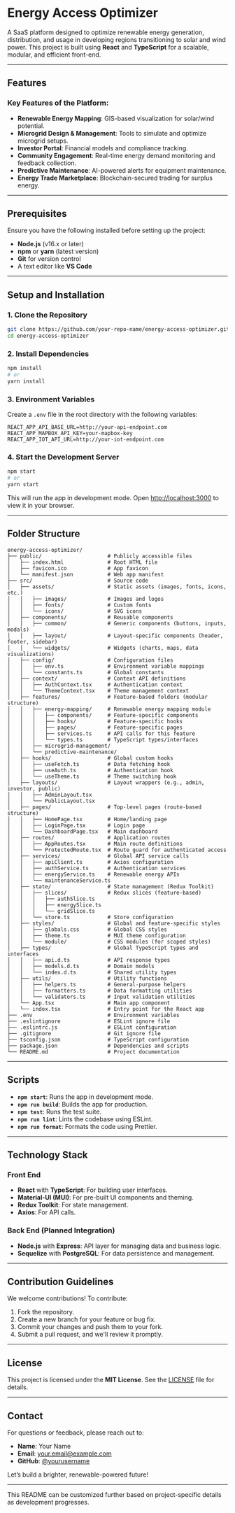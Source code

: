 # Energy Access Optimizer

A SaaS platform designed to optimize renewable energy generation, distribution, and usage in developing regions transitioning to solar and wind power. This project is built using **React** and **TypeScript** for a scalable, modular, and efficient front-end.

---

## Features

### Key Features of the Platform:
- **Renewable Energy Mapping**: GIS-based visualization for solar/wind potential.
- **Microgrid Design & Management**: Tools to simulate and optimize microgrid setups.
- **Investor Portal**: Financial models and compliance tracking.
- **Community Engagement**: Real-time energy demand monitoring and feedback collection.
- **Predictive Maintenance**: AI-powered alerts for equipment maintenance.
- **Energy Trade Marketplace**: Blockchain-secured trading for surplus energy.

---

## Prerequisites

Ensure you have the following installed before setting up the project:

- **Node.js** (v16.x or later)
- **npm** or **yarn** (latest version)
- **Git** for version control
- A text editor like **VS Code**

---

## Setup and Installation

### 1. Clone the Repository
```bash
git clone https://github.com/your-repo-name/energy-access-optimizer.git
cd energy-access-optimizer
```

### 2. Install Dependencies
```bash
npm install
# or
yarn install
```

### 3. Environment Variables
Create a `.env` file in the root directory with the following variables:

```env
REACT_APP_API_BASE_URL=http://your-api-endpoint.com
REACT_APP_MAPBOX_API_KEY=your-mapbox-key
REACT_APP_IOT_API_URL=http://your-iot-endpoint.com
```

### 4. Start the Development Server
```bash
npm start
# or
yarn start
```
This will run the app in development mode. Open [http://localhost:3000](http://localhost:3000) to view it in your browser.

---

## Folder Structure

```
energy-access-optimizer/
├── public/                     # Publicly accessible files
│   ├── index.html              # Root HTML file
│   ├── favicon.ico             # App favicon
│   └── manifest.json           # Web app manifest
├── src/                        # Source code
│   ├── assets/                 # Static assets (images, fonts, icons, etc.)
│   │   ├── images/             # Images and logos
│   │   ├── fonts/              # Custom fonts
│   │   └── icons/              # SVG icons
│   ├── components/             # Reusable components
│   │   ├── common/             # Generic components (buttons, inputs, modals)
│   │   ├── layout/             # Layout-specific components (header, footer, sidebar)
│   │   └── widgets/            # Widgets (charts, maps, data visualizations)
│   ├── config/                 # Configuration files
│   │   ├── env.ts              # Environment variable mappings
│   │   └── constants.ts        # Global constants
│   ├── context/                # Context API definitions
│   │   ├── AuthContext.tsx     # Authentication context
│   │   └── ThemeContext.tsx    # Theme management context
│   ├── features/               # Feature-based folders (modular structure)
│   │   ├── energy-mapping/     # Renewable energy mapping module
│   │   │   ├── components/     # Feature-specific components
│   │   │   ├── hooks/          # Feature-specific hooks
│   │   │   ├── pages/          # Feature-specific pages
│   │   │   ├── services.ts     # API calls for this feature
│   │   │   └── types.ts        # TypeScript types/interfaces
│   │   ├── microgrid-management/
│   │   └── predictive-maintenance/
│   ├── hooks/                  # Global custom hooks
│   │   ├── useFetch.ts         # Data fetching hook
│   │   ├── useAuth.ts          # Authentication hook
│   │   └── useTheme.ts         # Theme switching hook
│   ├── layouts/                # Layout wrappers (e.g., admin, investor, public)
│   │   ├── AdminLayout.tsx     
│   │   └── PublicLayout.tsx
│   ├── pages/                  # Top-level pages (route-based structure)
│   │   ├── HomePage.tsx        # Home/landing page
│   │   ├── LoginPage.tsx       # Login page
│   │   └── DashboardPage.tsx   # Main dashboard
│   ├── routes/                 # Application routes
│   │   ├── AppRoutes.tsx       # Main route definitions
│   │   └── ProtectedRoute.tsx  # Route guard for authenticated access
│   ├── services/               # Global API service calls
│   │   ├── apiClient.ts        # Axios configuration
│   │   ├── authService.ts      # Authentication services
│   │   ├── energyService.ts    # Renewable energy APIs
│   │   └── maintenanceService.ts
│   ├── state/                  # State management (Redux Toolkit)
│   │   ├── slices/             # Redux slices (feature-based)
│   │   │   ├── authSlice.ts
│   │   │   ├── energySlice.ts
│   │   │   └── gridSlice.ts
│   │   └── store.ts            # Store configuration
│   ├── styles/                 # Global and feature-specific styles
│   │   ├── globals.css         # Global CSS styles
│   │   ├── theme.ts            # MUI theme configuration
│   │   └── module/             # CSS modules (for scoped styles)
│   ├── types/                  # Global TypeScript types and interfaces
│   │   ├── api.d.ts            # API response types
│   │   ├── models.d.ts         # Domain models
│   │   └── index.d.ts          # Shared utility types
│   ├── utils/                  # Utility functions
│   │   ├── helpers.ts          # General-purpose helpers
│   │   ├── formatters.ts       # Data formatting utilities
│   │   └── validators.ts       # Input validation utilities
│   └── App.tsx                 # Main app component
│   └── index.tsx               # Entry point for the React app
├── .env                        # Environment variables
├── .eslintignore               # ESLint ignore file
├── .eslintrc.js                # ESLint configuration
├── .gitignore                  # Git ignore file
├── tsconfig.json               # TypeScript configuration
├── package.json                # Dependencies and scripts
└── README.md                   # Project documentation

```

---

## Scripts

- **`npm start`**: Runs the app in development mode.
- **`npm run build`**: Builds the app for production.
- **`npm test`**: Runs the test suite.
- **`npm run lint`**: Lints the codebase using ESLint.
- **`npm run format`**: Formats the code using Prettier.

---

## Technology Stack

### Front End
- **React** with **TypeScript**: For building user interfaces.
- **Material-UI (MUI)**: For pre-built UI components and theming.
- **Redux Toolkit**: For state management.
- **Axios**: For API calls.

### Back End (Planned Integration)
- **Node.js** with **Express**: API layer for managing data and business logic.
- **Sequelize** with **PostgreSQL**: For data persistence and management.

---

## Contribution Guidelines

We welcome contributions! To contribute:

1. Fork the repository.
2. Create a new branch for your feature or bug fix.
3. Commit your changes and push them to your fork.
4. Submit a pull request, and we'll review it promptly.

---

## License

This project is licensed under the **MIT License**. See the [LICENSE](LICENSE) file for details.

---

## Contact

For questions or feedback, please reach out to:

- **Name**: Your Name  
- **Email**: your.email@example.com  
- **GitHub**: [@yourusername](https://github.com/yourusername)  

Let’s build a brighter, renewable-powered future!

--- 

This README can be customized further based on project-specific details as development progresses.
